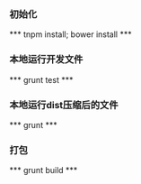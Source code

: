 ### 初始化

*** tnpm install; bower install ***

### 本地运行开发文件

*** grunt test ***

### 本地运行dist压缩后的文件

*** grunt ***

### 打包

*** grunt build ***